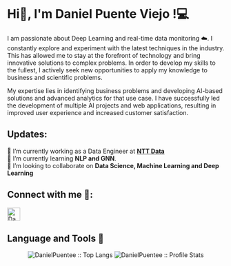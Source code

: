 # Hi👋, I'm Daniel Puente Viejo !💻    

I am passionate about Deep Learning and real-time data monitoring ☁️. I constantly explore and experiment with the latest techniques in the industry. This has allowed me to stay at the forefront of technology and bring innovative solutions to complex problems. In order to develop my skills to the fullest, I actively seek new opportunities to apply my knowledge to business and scientific problems.      

My expertise lies in identifying business problems and developing AI-based solutions and advanced analytics for that use case. I have successfully led the development of multiple AI projects and web applications, resulting in improved user experience and increased customer satisfaction.     
      
## Updates:    
      
🔭 I’m currently working as a Data Engineer at **[NTT Data](https://es.nttdata.com/)**    
🌱 I’m currently learning **NLP and GNN**.    
👯 I’m looking to collaborate on **Data Science, Machine Learning and Deep Learning**     
       
## Connect with me 🤝:     

<a href="https://www.linkedin.com/in/danielpuenteviejo/">
    <img src="https://www.vectorlogo.zone/logos/linkedin/linkedin-icon.svg" alt="Daniel Puente Viejo's LinkedIn Profile" height="30" width="30">
 </a>
 
## Language and Tools 🔰
<p align="center">
      <img src="https://github-readme-stats.vercel.app/api/top-langs/?username=DanielPuentee&langs_count=10&show_icons=true&title_color=fff&icon_color=79ff97&text_color=9f9f9f&bg_color=151515" alt="DanielPuentee :: Top Langs" />
      <img src="https://github-readme-stats.vercel.app/api?username=DanielPuentee&show_icons=true&title_color=fff&icon_color=79ff97&text_color=9f9f9f&bg_color=151515" alt="DanielPuentee :: Profile Stats" />


